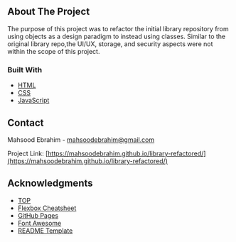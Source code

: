 <!-- ABOUT THE PROJECT -->

## About The Project

The purpose of this project was to refactor the initial library repository from using objects as a design paradigm to instead using classes. Similar to the original library repo,the UI/UX, storage, and security aspects were not within the scope of this project.

### Built With

- [HTML](https://developer.mozilla.org/en-US/docs/Web/HTML)
- [CSS](https://developer.mozilla.org/en-US/docs/Web/CSS)
- [JavaScript](https://developer.mozilla.org/en-US/docs/Web/JavaScript)

<!-- CONTACT -->

## Contact

Mahsood Ebrahim - mahsoodebrahim@gmail.com

Project Link: [https://mahsoodebrahim.github.io/library-refactored/](https://mahsoodebrahim.github.io/library-refactored/)

<!-- ACKNOWLEDGMENTS -->

## Acknowledgments

- [TOP](https://www.theodinproject.com/paths/full-stack-javascript/courses/javascript/lessons/library)
- [Flexbox Cheatsheet](https://flexbox.malven.co/)
- [GitHub Pages](https://pages.github.com)
- [Font Awesome](https://fontawesome.com)
- [README Template](https://github.com/othneildrew/Best-README-Template)
